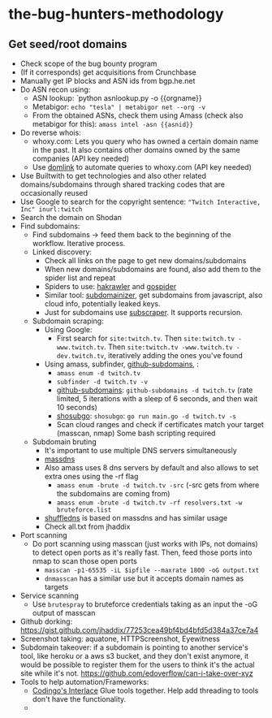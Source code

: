 # the-bug-hunters-methodology

## Get seed/root domains
- Check scope of the bug bounty program
- (If it corresponds) get acquisitions from Crunchbase
- Manually get IP blocks and ASN ids from bgp.he.net
- Do ASN recon using:
  - ASN lookup: `python asnlookup.py -o {{orgname}}
  - Metabigor: `echo "tesla" | metabigor net --org -v`
  - From the obtained ASNs, check them using Amass (check also metabigor for this): `amass intel -asn {{asnid}}`
- Do reverse whois:
  - whoxy.com: Lets you query who has owned a certain domain name in the past. It also contains other domains owned by the same companies (API key needed)
  - Use [domlink](https://github.com/vysecurity/DomLink) to automate queries to whoxy.com (API key needed)
- Use Builtwith to get technologies and also other related domains/subdomains through shared tracking codes that are occasionally reused
- Use Google to search for the copyright sentence: `"Twitch Interactive, Inc" inurl:twitch`
- Search the domain on Shodan
- Find subdomains:
  - Find subdomains -> feed them back to the beginning of the workflow. Iterative process.
  - Linked discovery:
    - Check all links on the page to get new domains/subdomains
    - When new domains/subdomains are found, also add them to the spider list and repeat
    - Spiders to use: [hakrawler](https://github.com/hakluke/hakrawler) and [gospider](https://github.com/jaeles-project/gospider)
    - Similar tool: [subdomainizer](https://github.com/nsonaniya2010/SubDomainizer), get subdomains from javascript, also cloud info, potentially leaked keys.
    - Just for subdomains use [subscraper](https://github.com/Cillian-Collins/subscraper). It supports recursion.
  - Subdomain scraping:
    - Using Google:
      - First search for `site:twitch.tv`. Then `site:twitch.tv -www.twitch.tv`. Then `site:twitch.tv -www.twitch.tv -dev.twitch.tv`, iteratively adding the ones you've found
    - Using amass, subfinder, [github-subdomains](https://github.com/gwen001/github-subdomains), :
      - `amass enum -d twitch.tv`
      - `subfinder -d twitch.tv -v`
      - [github-subdomains](https://github.com/gwen001/github-subdomains): `github-subdomains -d twitch.tv` (rate limited, 5 iterations with a sleep of 6 seconds, and then wait 10 seconds)
      - [shosubgo](https://github.com/incogbyte/shosubgo): `shosubgo`: `go run main.go -d twitch.tv -s`
      - Scan cloud ranges and check if certificates match your target (masscan, nmap) Some bash scripting required
  - Subdomain bruting
    - It's important to use multiple DNS servers simultaneously
    - [massdns](https://github.com/blechschmidt/massdns)
    - Also amass uses 8 dns servers by default and also allows to set extra ones using the -rf flag
      - `amass enum -brute -d twitch.tv -src` (-src gets from where the subdomains are coming from)
      - `amass enum -brute -d twitch.tv -rf resolvers.txt -w bruteforce.list`
    - [shuffledns](https://github.com/projectdiscovery/shuffledns) is based on massdns and has similar usage
    - Check all.txt from jhaddix
- Port scanning
  - Do port scanning using masscan (just works with IPs, not domains) to detect open ports as it's really fast. Then, feed those ports into nmap to scan those open ports
    - `masscan -p1-65535 -iL $ipfile --maxrate 1800 -oG output.txt`
    - `dnmasscan` has a similar use but it accepts domain names as targets
- Service scanning
  - Use `brutespray` to bruteforce credentials taking as an input the -oG output of masscan
- Github dorking: https://gist.github.com/jhaddix/77253cea49bf4bd4bfd5d384a37ce7a4
- Screenshot taking: aquatone, HTTPScreenshot, Eyewitness
- Subdomain takeover: if a subdomain is pointing to another service's tool, like heroku or a aws s3 bucket, and they don't exist anymore, it would be possible to register them for the users to think it's the actual site while it's not. https://github.com/edoverflow/can-i-take-over-xyz
- Tools to help automation/Frameworks:
  - [Codingo's Interlace](https://github.com/codingo/Interlace) Glue tools together. Help add threading to tools don't have the functionality.
  - 
  
    
    
